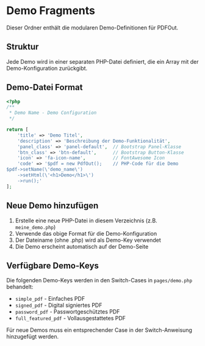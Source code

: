 # Demo Fragments

Dieser Ordner enthält die modularen Demo-Definitionen für PDFOut.

## Struktur

Jede Demo wird in einer separaten PHP-Datei definiert, die ein Array mit der Demo-Konfiguration zurückgibt.

## Demo-Datei Format

```php
<?php
/**
 * Demo Name - Demo Configuration
 */

return [
    'title' => 'Demo Titel',
    'description' => 'Beschreibung der Demo-Funktionalität',
    'panel_class' => 'panel-default',  // Bootstrap Panel-Klasse
    'btn_class' => 'btn-default',      // Bootstrap Button-Klasse
    'icon' => 'fa-icon-name',          // FontAwesome Icon
    'code' => '$pdf = new PdfOut();    // PHP-Code für die Demo
$pdf->setName(\'demo_name\')
    ->setHtml(\'<h1>Demo</h1>\')
    ->run();'
];
```

## Neue Demo hinzufügen

1. Erstelle eine neue PHP-Datei in diesem Verzeichnis (z.B. `meine_demo.php`)
2. Verwende das obige Format für die Demo-Konfiguration
3. Der Dateiname (ohne .php) wird als Demo-Key verwendet
4. Die Demo erscheint automatisch auf der Demo-Seite

## Verfügbare Demo-Keys

Die folgenden Demo-Keys werden in den Switch-Cases in `pages/demo.php` behandelt:
- `simple_pdf` - Einfaches PDF
- `signed_pdf` - Digital signiertes PDF
- `password_pdf` - Passwortgeschütztes PDF
- `full_featured_pdf` - Vollausgestattetes PDF

Für neue Demos muss ein entsprechender Case in der Switch-Anweisung hinzugefügt werden.